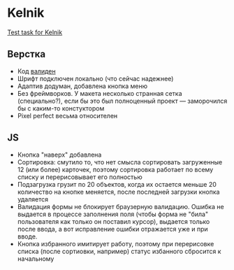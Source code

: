 # Kelnik
[Test task for Kelnik](https://kelnik.frontend-design.ru)

## Верстка
- Код [валиден](https://validator.w3.org/nu/?doc=http%3A%2F%2Fkelnik.frontend-design.ru%2F)
- Шрифт подключен локально (что сейчас надежнее)
- Адаптив додуман, добавлена кнопка меню
- Без фреймворков. У макета несколько странная сетка (специально?), если бы это был полноценный проект — заморочился бы с каким-то констуктором
- Pixel perfect весьма относителен

## JS
- Кнопка "наверх" добавлена
- Сортировка: смутило то, что нет смысла сортировать загруженные 12 (или более) карточек, поэтому сортировка работает по всему списку и перерисовывает его полностью
- Подзагрузка грузит по 20 объектов, когда их остается меньше 20 количество на кнопке меняется, после последней загрузки кнопка удаляется
- Валидация формы не блокирует браузерную валидацию. Ошибка не выдается в процессе заполнения поля (чтобы форма не "била" пользователя как только он поставил курсор), выдается только после ввода, а вот исправление ошибки отражается уже и при вводе.
- Кнопка избранного имитирует работу, поэтому при перерисовке списка (после сортиовки, например) статус избанного сбросится к начальному
